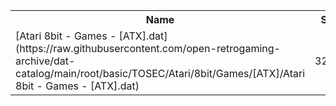 <table>
<tr><th>Name</th><th>Size</th></tr>
<tr><td>[Atari 8bit - Games - [ATX].dat](https://raw.githubusercontent.com/open-retrogaming-archive/dat-catalog/main/root/basic/TOSEC/Atari/8bit/Games/[ATX]/Atari 8bit - Games - [ATX].dat)</td><td>32113</td></tr>
</table>
